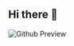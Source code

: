 ## Hi there 👋

![Github Preview](https://github-readme-stats.vercel.app/api?username=Mohammad-Hossein-Dalghi&show_icons=true&theme=dark)
